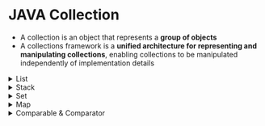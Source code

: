 # JAVA Collection
- A collection is an object that represents a **group of objects**
- A collections framework is a **unified architecture for representing and manipulating collections**, enabling collections to be manipulated independently of implementation details

<details closed>
<summary>List</summary>
  
## List

### ArrayList

- array based list
- bad for add, remove operations
- best for sequential add, remove operations
- high accessability to a random element

### LinkedList

- link based list
- good for add, remove operations
- bad accessability to a random element

### ListIterator

- Iterator + 양방향 조회기능추가
- List interface 구현한 collections에서 사용 가능

#### Method

|Method|Description|Returns|Throws|
|--|--|--|--|
|`hasNext()`|Returns true if this list iterator has more elements when traversing the list in the forward direction|||
|`hasPrevious()`|Returns true if this list iterator has more elements when traversing the list in the reverse direction.|||
|`next()`|Returns the next element in the list and advances the cursor position|the next element on the list|`NoSuchElementException` if the iteration has no next element|
|`previous()`|Returns the previous element in the list and moves the cursor position backwards|the previous element on the list|`NoSuchElementException` if the iteration has no previous element|
|`remove()`|Removes from the list the last element that was returned by next() or previous()||- `UnsupportedOperationException` if the remove operation is not supported by this list iterator<br>- `IllegalStateException` if neither next nor previous have been called, or remove or add have been called after the last call to next or previous|

</details>
<details closed>
<summary>Stack</summary>
  
## Stack

- extends `Vector` class
- implements `Serializable`, `Cloneable`, `Iterable<E>`, `Collection<E>`, `List<E>`, `RandomAccess` interface

### Methods

|Method|Description|Returns|Throws|
|--|--|--|--|
|`empty()`|Tests if this stack is empty|true or false||
|`push(E)`|Pushes an item onto the top of this stack|the item argument||
|`pop()`|Removes the object at the top of this stack|the object at the top of this stack|`EmptyStackException` on empty stack|
|`peek()`|Looks at the object at the top of this stack without removing it from the stack|the object at the top of this stack|`EmptyStackException` on empty stack|
|`search(O)`|Finds the 1-based position where an object is on this stack|- the distance from the top of the stack of the occurrence nearest the top of the stack<br>- the topmost item on the stack is considered to be at distance 1<br>- the return value -1 indicates that the object is not on the stack||

1. `add()` vs `push()`

||`add()`|`push()`|
|--|--|--|
|구현 클래스|`java.util.Vector`|`java.util.Stack`|
|반환값|boolean|element|

2. `remove()` vs `pop()`

||`remove()`|`pop()`|
|--|--|--|
|구현 클래스|`java.util.Vector`|`java.util.Stack`|
|파라미터|index|element|
|반환값|element|element|
|예외|`ArrayIndexOutOfBoundsException`|`EmptyStackException`|

#### `Stack` 클래스에 직접 구현된 `push()`, `pop()`를 사용함으로써 `Stack`임을 명확히 하는 것이 바람직하다.

</details>
<details closed>
<summary>Set</summary>
  
## Set

- A collection that contains no duplicate elements
- permits the null element

### HashSet

- implements `Set` interface, backed by a hash table
- no guarantees as to the iteration order of the set
- O(1)

### LinkedHashSet

- Hash table & Linked list implementation of Set interface, with predictable iteration order
- extends `HashSet` class
- maintains a doubly-linked list running through all of its entries
- linked list ordering defined by `insertion-order`
- O(1)

### TreeSet

- `NavigableSet` implementation based on a `TreeMap`, a Red-Black tree
- extends `AbstractSet` class, offering additional [methods](https://docs.oracle.com/javase/7/docs/api/java/util/TreeSet.html)
- ordered using their natural ordering, or by a Comparator
- O(log n) for the basic operations

</details>
<details closed>
<summary>Map</summary>

## Map

### HashMap

- Hash table based implementation of the Map interface
- O(1) for search operations

### TreeMap

- A Red-Black tree based NavigableMap implementation
- sorted according to the natural ordering of its keys, or by a Comparator
- O(log n) time cost for the containsKey, get, put and remove operations
- best for range search, sorting operations

</details>
<details closed>
<summary>Comparable & Comparator</summary>
  
## Comparable & Comparator
* 기본적인 Java Object는 `Comparable interface`가 구현되어 있음
* `sort()` 메소드는 내부적으로 해당 클래스의 `compareTo()` 메소드 호출

### Comparable
* 기본 정렬기준을 구현
* Class에 `Comparable interface` 구현 후 `compareTo()` 메소드 오버라이딩

#### `compareTo()`
* 현재 object가 먼저면 `음수` 리턴
* 비교 object가 먼저면 `양수` 리턴
* 같은 순서면 `0` 리턴

```java
public class MyClass implements Comparable<MyClass> {

  public int num;
  public String str;
  
  public int compareTo(MyClass o){
    int result = this.num.compareTo(o.num);
    // int result = this.num - o.num;
    if (result == 0){
      result = this.str.compareTo(o.str);
    }
    return result;
  }
}
```

### Comparator
* 기존 `Comparable` 정의와 다른 기준으로 정렬하고자 할 때 사용
* `sort()`의 두번째 parameter로 `Comparator` 구현체를 전달

```java
Arrays.sort(arr, new Comparator<MyClass>() {
  @Override
  public int compare(MyClass o1, MyClass o2) {
    return o1.str.compareTo(o2.str);
  }
});
```
</details>
